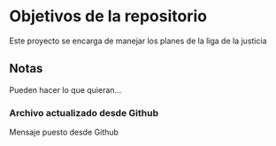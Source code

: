 # Objetivos de la repositorio

Este proyecto se encarga de manejar los planes de la liga de la justicia


## Notas
Pueden hacer lo que quieran...

### Archivo actualizado desde Github
Mensaje puesto desde Github
